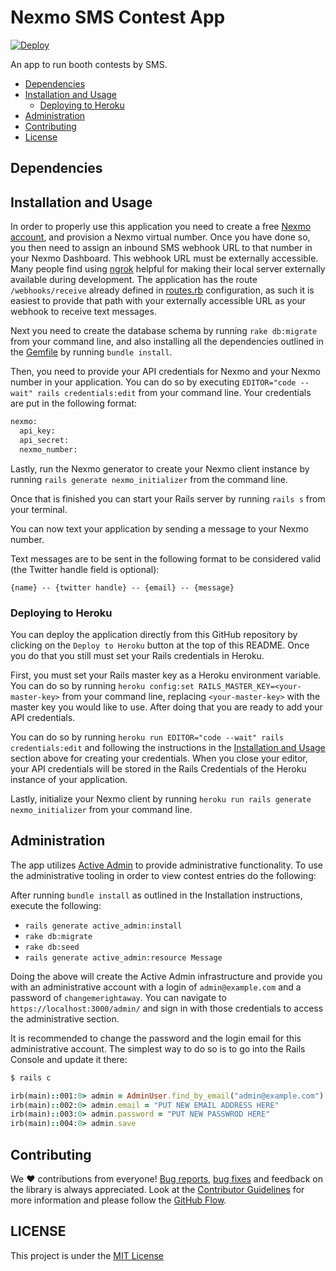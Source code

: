 # Nexmo SMS Contest App

[![Deploy](https://www.herokucdn.com/deploy/button.svg)](https://heroku.com/deploy)

An app to run booth contests by SMS.

* [Dependencies](#requirements)
* [Installation and Usage](#installation-and-usage)
    * [Deploying to Heroku](#deploying-to-heroku)
* [Administration](#administration)
* [Contributing](#contributing)
* [License](#license)

## Dependencies

## Installation and Usage

In order to properly use this application you need to create a free [Nexmo account](https://dashboard.nexmo.com), and provision a Nexmo virtual number. Once you have done so, you then need to assign an inbound SMS webhook URL to that number in your Nexmo Dashboard. This webhook URL must be externally accessible. Many people find using [ngrok](https://ngrok.io) helpful for making their local server externally available during development. The application has the route `/webhooks/receive` already defined in [routes.rb](/config/routes.rb) configuration, as such it is easiest to provide that path with your externally accessible URL as your webhook to receive text messages.

Next you need to create the database schema by running `rake db:migrate` from your command line, and also installing all the dependencies outlined in the [Gemfile](Gemfile) by running `bundle install`.

Then, you need to provide your API credentials for Nexmo and your Nexmo number in your application. You can do so by executing `EDITOR="code --wait" rails credentials:edit` from your command line. Your credentials are put in the following format:

```ruby
nexmo:
  api_key:
  api_secret:
  nexmo_number:
```

Lastly, run the Nexmo generator to create your Nexmo client instance by running `rails generate nexmo_initializer` from the command line.

Once that is finished you can start your Rails server by running `rails s` from your terminal. 

You can now text your application by sending a message to your Nexmo number.

Text messages are to be sent in the following format to be considered valid (the Twitter handle field is optional):

```
{name} -- {twitter handle} -- {email} -- {message}
```

### Deploying to Heroku

You can deploy the application directly from this GitHub repository by clicking on the `Deploy to Heroku` button at the top of this README. Once you do that you still must set your Rails credentials in Heroku. 

First, you must set your Rails master key as a Heroku environment variable. You can do so by running `heroku config:set RAILS_MASTER_KEY=<your-master-key>` from your command line, replacing `<your-master-key>` with the master key you would like to use. After doing that you are ready to add your API credentials.

You can do so by running `heroku run EDITOR="code --wait" rails credentials:edit` and following the instructions in the [Installation and Usage](#installation-and-usage) section above for creating your credentials. When you close your editor, your API credentials will be stored in the Rails Credentials of the Heroku instance of your application.

Lastly, initialize your Nexmo client by running `heroku run rails generate nexmo_initializer` from your command line.

## Administration

The app utilizes [Active Admin](https://github.com/activeadmin/activeadmin) to provide administrative functionality. To use the administrative tooling in order to view contest entries do the following:

After running `bundle install` as outlined in the Installation instructions, execute the following:

* `rails generate active_admin:install`
* `rake db:migrate`
* `rake db:seed`
* `rails generate active_admin:resource Message`

Doing the above will create the Active Admin infrastructure and provide you with an administrative account with a login of `admin@example.com` and a password of `changemerightaway`. You can navigate to `https://localhost:3000/admin/` and sign in with those credentials to access the administrative section.

It is recommended to change the password and the login email for this administrative account. The simplest way to do so is to go into the Rails Console and update it there:

```bash
$ rails c
```

```ruby
irb(main)::001:0> admin = AdminUser.find_by_email("admin@example.com")
irb(main)::002:0> admin.email = "PUT NEW EMAIL ADDRESS HERE"
irb(main)::003:0> admin.password = "PUT NEW PASSWROD HERE"
irb(main)::004:0> admin.save
```

## Contributing

We ❤️ contributions from everyone! [Bug reports](https://github.com/Nexmo/nexmo-sms-contest-app/issues), [bug fixes](https://github.com/Nexmo/nexmo-sms-contest-app/pulls) and feedback on the library is always appreciated. Look at the [Contributor Guidelines](https://github.com/Nexmo/nexmo-sms-contest-app/blob/master/CONTRIBUTING.md) for more information and please follow the [GitHub Flow](https://guides.github.com/introduction/flow/index.html).


## LICENSE

This project is under the [MIT License](LICENSE.txt)

